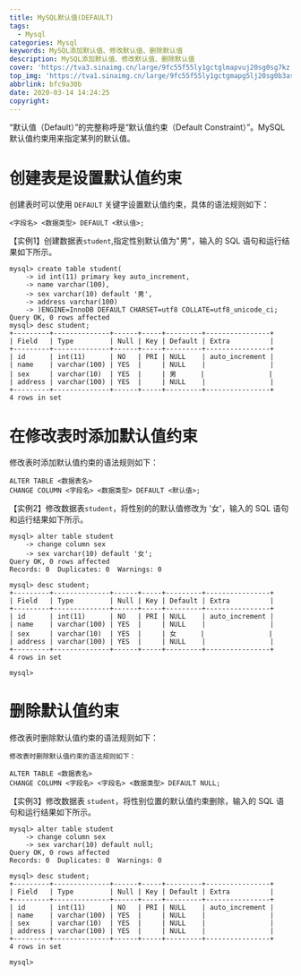 ```yaml
---
title: MySQL默认值(DEFAULT)
tags:
  - Mysql
categories: Mysql
keywords: MySQL添加默认值、修改默认值、删除默认值
description: MySQL添加默认值、修改默认值、删除默认值
cover: 'https://tva3.sinaimg.cn/large/9fc55f55ly1gctglmapvuj20sg0sg7kz.jpg'
top_img: 'https://tva1.sinaimg.cn/large/9fc55f55ly1gctgmapg5lj20sg0b3asm.jpg'
abbrlink: bfc9a30b
date: 2020-03-14 14:24:25
copyright:
---
```


“默认值（Default）”的完整称呼是“默认值约束（Default Constraint）”。MySQL默认值约束用来指定某列的默认值。

# 创建表是设置默认值约束

创建表时可以使用 ``DEFAULT`` 关键字设置默认值约束，具体的语法规则如下：

```mysql
<字段名> <数据类型> DEFAULT <默认值>;
```

【实例1】创建数据表`student`,指定性别默认值为"男"，输入的 SQL 语句和运行结果如下所示。

```mysql
mysql> create table student(
    -> id int(11) primary key auto_increment,
    -> name varchar(100),
    -> sex varchar(10) default '男',
    -> address varchar(100)
    -> )ENGINE=InnoDB DEFAULT CHARSET=utf8 COLLATE=utf8_unicode_ci;
Query OK, 0 rows affected
mysql> desc student;
+---------+--------------+------+-----+---------+----------------+
| Field   | Type         | Null | Key | Default | Extra          |
+---------+--------------+------+-----+---------+----------------+
| id      | int(11)      | NO   | PRI | NULL    | auto_increment |
| name    | varchar(100) | YES  |     | NULL    |                |
| sex     | varchar(10)  | YES  |     | 男      |                |
| address | varchar(100) | YES  |     | NULL    |                |
+---------+--------------+------+-----+---------+----------------+
4 rows in set
```

# 在修改表时添加默认值约束

修改表时添加默认值约束的语法规则如下： 

``` mysql
ALTER TABLE <数据表名>
CHANGE COLUMN <字段名> <数据类型> DEFAULT <默认值>;
```

【实例2】修改数据表`student`，将性别的的默认值修改为 '女'，输入的 SQL 语句和运行结果如下所示。

```mysql
mysql> alter table student
    -> change column sex
    -> sex varchar(10) default '女';
Query OK, 0 rows affected
Records: 0  Duplicates: 0  Warnings: 0

mysql> desc student;
+---------+--------------+------+-----+---------+----------------+
| Field   | Type         | Null | Key | Default | Extra          |
+---------+--------------+------+-----+---------+----------------+
| id      | int(11)      | NO   | PRI | NULL    | auto_increment |
| name    | varchar(100) | YES  |     | NULL    |                |
| sex     | varchar(10)  | YES  |     | 女      |                |
| address | varchar(100) | YES  |     | NULL    |                |
+---------+--------------+------+-----+---------+----------------+
4 rows in set

mysql> 
```

# 删除默认值约束

修改表时删除默认值约束的语法规则如下： 

```mysql
修改表时删除默认值约束的语法规则如下：

ALTER TABLE <数据表名>
CHANGE COLUMN <字段名> <字段名> <数据类型> DEFAULT NULL;
```

【实例3】修改数据表 ``student``，将性别位置的默认值约束删除，输入的 SQL 语句和运行结果如下所示。

```mysql
mysql> alter table student
    -> change column sex
    -> sex varchar(10) default null;
Query OK, 0 rows affected
Records: 0  Duplicates: 0  Warnings: 0

mysql> desc student;
+---------+--------------+------+-----+---------+----------------+
| Field   | Type         | Null | Key | Default | Extra          |
+---------+--------------+------+-----+---------+----------------+
| id      | int(11)      | NO   | PRI | NULL    | auto_increment |
| name    | varchar(100) | YES  |     | NULL    |                |
| sex     | varchar(10)  | YES  |     | NULL    |                |
| address | varchar(100) | YES  |     | NULL    |                |
+---------+--------------+------+-----+---------+----------------+
4 rows in set

mysql> 
```

